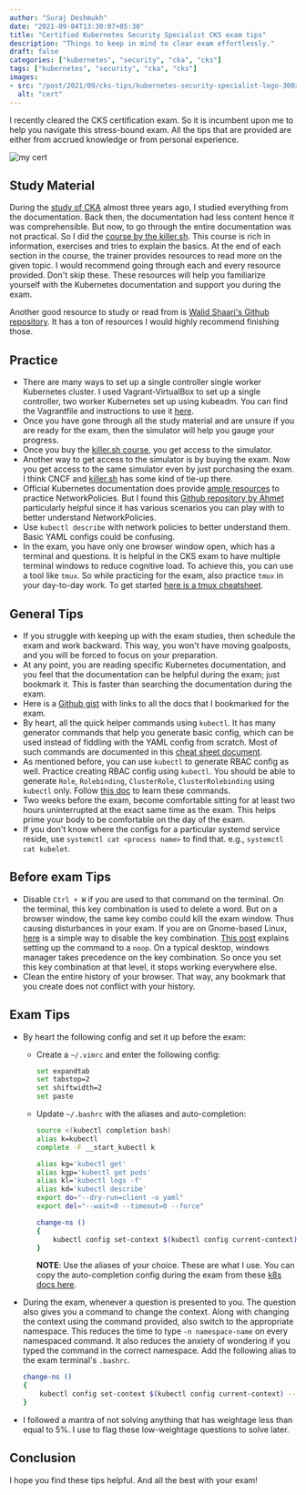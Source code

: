 ```yaml
---
author: "Suraj Deshmukh"
date: "2021-09-04T13:30:07+05:30"
title: "Certified Kubernetes Security Specialist CKS exam tips"
description: "Things to keep in mind to clear exam effortlessly."
draft: false
categories: ["kubernetes", "security", "cka", "cks"]
tags: ["kubernetes", "security", "cka", "cks"]
images:
- src: "/post/2021/09/cks-tips/kubernetes-security-specialist-logo-300x285.png"
  alt: "cert"
---
```


I recently cleared the CKS certification exam. So it is incumbent upon me to help you navigate this stress-bound exam. All the tips that are provided are either from accrued knowledge or from personal experience.

![my cert](/post/2021/09/cks-tips/cks.png "my cert")

## Study Material

During the [study of CKA](https://suraj.io/post/road-to-cka/) almost three years ago, I studied everything from the documentation. Back then, the documentation had less content hence it was comprehensible. But now, to go through the entire documentation was not practical. So I did the [course by the killer.sh](https://killer.sh/r?d=cks-course). This course is rich in information, exercises and tries to explain the basics. At the end of each section in the course, the trainer provides resources to read more on the given topic. I would recommend going through each and every resource provided. Don't skip these. These resources will help you familiarize yourself with the Kubernetes documentation and support you during the exam.

Another good resource to study or read from is [Walid Shaari's Github repository](https://github.com/walidshaari/Certified-Kubernetes-Security-Specialist#cks-repo-topics-overview). It has a ton of resources I would highly recommend finishing those.

## Practice

- There are many ways to set up a single controller single worker Kubernetes cluster. I used Vagrant-VirtualBox to set up a single controller, two worker Kubernetes set up using kubeadm. You can find the Vagrantfile and instructions to use it [here](https://github.com/surajssd/cks-playground).
- Once you have gone through all the study material and are unsure if you are ready for the exam, then the simulator will help you gauge your progress.
- Once you buy the [killer.sh course](https://killer.sh/r?d=cks-course), you get access to the simulator.
- Another way to get access to the simulator is by buying the exam. Now you get access to the same simulator even by just purchasing the exam. I think CNCF and [killer.sh](http://killer.sh) has some kind of tie-up there.
- Official Kubernetes documentation does provide [ample resources](https://kubernetes.io/docs/tasks/administer-cluster/declare-network-policy/) to practice NetworkPolicies. But I found this [Github repository by Ahmet](https://github.com/ahmetb/kubernetes-network-policy-recipes) particularly helpful since it has various scenarios you can play with to better understand NetworkPolicies.
- Use `kubectl describe` with network policies to better understand them. Basic YAML configs could be confusing.
- In the exam, you have only one browser window open, which has a terminal and questions. It is helpful in the CKS exam to have multiple terminal windows to reduce cognitive load. To achieve this, you can use a tool like `tmux`. So while practicing for the exam, also practice `tmux` in your day-to-day work. To get started [here is a tmux cheatsheet](https://tmuxcheatsheet.com/).

## General Tips

- If you struggle with keeping up with the exam studies, then schedule the exam and work backward. This way, you won't have moving goalposts, and you will be forced to focus on your preparation.
- At any point, you are reading specific Kubernetes documentation, and you feel that the documentation can be helpful during the exam; just bookmark it. This is faster than searching the documentation during the exam.
- Here is a [Github gist](https://gist.github.com/surajssd/702c14eca6f4e8644d837b6e1c9ca0b7) with links to all the docs that I bookmarked for the exam.
- By heart, all the quick helper commands using `kubectl`. It has many generator commands that help you generate basic config, which can be used instead of fiddling with the YAML config from scratch. Most of such commands are documented in this [cheat sheet document](https://kubernetes.io/docs/reference/kubectl/cheatsheet/).
- As mentioned before, you can use `kubectl` to generate RBAC config as well. Practice creating RBAC config using `kubectl`. You should be able to generate `Role`, `Rolebinding`, `ClusterRole`, `ClusterRolebinding` using `kubectl` only. Follow [this doc](https://kubernetes.io/docs/reference/access-authn-authz/rbac/#command-line-utilities) to learn these commands.
- Two weeks before the exam, become comfortable sitting for at least two hours uninterrupted at the exact same time as the exam. This helps prime your body to be comfortable on the day of the exam.
- If you don't know where the configs for a particular systemd service reside, use `systemctl cat <process name>` to find that. e.g., `systemctl cat kubelet`.

## Before exam Tips

- Disable `Ctrl + W` if you are used to that command on the terminal. On the terminal, this key combination is used to delete a word. But on a browser window, the same key combo could kill the exam window. Thus causing disturbances in your exam. If you are on Gnome-based Linux, [here](https://suraj.io/post/disable-ctrl-w/) is a simple way to disable the key combination. [This post](https://suraj.io/post/disable-ctrl-w/) explains setting up the command to a `noop`. On a typical desktop, windows manager takes precedence on the key combination. So once you set this key combination at that level, it stops working everywhere else.
- Clean the entire history of your browser. That way, any bookmark that you create does not conflict with your history.

## Exam Tips

- By heart the following config and set it up before the exam:
    - Create a `~/.vimrc` and enter the following config:

        ```bash
        set expandtab
        set tabstop=2
        set shiftwidth=2
        set paste
        ```

    - Update `~/.bashrc` with the aliases and auto-completion:

        ```bash
        source <(kubectl completion bash)
        alias k=kubectl
        complete -F __start_kubectl k

        alias kg='kubectl get'
        alias kgp='kubectl get pods'
        alias kl='kubectl logs -f'
        alias kd='kubectl describe'
        export do="--dry-run=client -o yaml"
        export del="--wait=0 --timeout=0 --force"

        change-ns ()
        {
            kubectl config set-context $(kubectl config current-context) --namespace $1
        }
        ```

        **NOTE**: Use the aliases of your choice. These are what I use. You can copy the auto-completion config during the exam from these [k8s docs here](https://kubernetes.io/docs/reference/kubectl/cheatsheet/#bash).

- During the exam, whenever a question is presented to you. The question also gives you a command to change the context. Along with changing the context using the command provided, also switch to the appropriate namespace. This reduces the time to type `-n namespace-name` on every namespaced command. It also reduces the anxiety of wondering if you typed the command in the correct namespace. Add the following alias to the exam terminal's `.bashrc`.

    ```bash
    change-ns ()
    {
        kubectl config set-context $(kubectl config current-context) --namespace $1
    }
    ```

- I followed a mantra of not solving anything that has weightage less than equal to 5%. I use to flag these low-weightage questions to solve later.

## Conclusion

I hope you find these tips helpful. And all the best with your exam!
